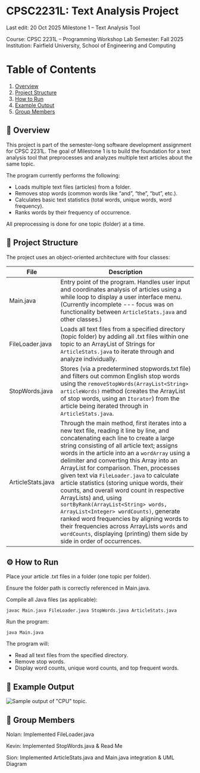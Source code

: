 # CPSC2231L: Text Analysis Project

Last edit: 20 Oct 2025
Milestone 1 – Text Analysis Tool

Course: CPSC 2231L – Programming Workshop Lab
Semester: Fall 2025
Institution: Fairfield University, School of Engineering and Computing

# Table of Contents
1. [Overview](https://github.com/sionyap/CPSC2231L-2025-S02-G1#overview)
2. [Project Structure](https://github.com/sionyap/CPSC2231L-2025-S02-G1#project-structure)
3. [How to Run](https://github.com/sionyap/CPSC2231L-2025-S02-G1#how-to-run)
4. [Example Output](https://github.com/sionyap/CPSC2231L-2025-S02-G1#example-output)
5. [Group Members](https://github.com/sionyap/CPSC2231L-2025-S02-G1#group-members)

## 📘 Overview

This project is part of the semester-long software development assignment for CPSC 2231L.
The goal of Milestone 1 is to build the foundation for a text analysis tool that preprocesses and analyzes multiple text articles about the same topic.

The program currently performs the following:

- Loads multiple text files (articles) from a folder.
- Removes stop words (common words like “and”, “the”, “but”, etc.).
- Calculates basic text statistics (total words, unique words, word frequency).
- Ranks words by their frequency of occurrence.

All preprocessing is done for one topic (folder) at a time.

## 🧱 Project Structure

The project uses an object-oriented architecture with four classes:

| File	| Description |
|-------|-------------|
| Main.java	| Entry point of the program. Handles user input and coordinates analysis of articles using a while loop to display a user interface menu. (Currently incomplete --- focus was on functionality between `ArticleStats.java` and other classes.) |
| FileLoader.java	| Loads all text files from a specified directory (topic folder) by adding all .txt files within one topic to an ArrayList of Strings for `ArticleStats.java` to iterate through and analyze individually. |
| StopWords.java	| Stores (via a predetermined stopwords.txt file) and filters out common English stop words using the `removeStopWords(ArrayList<String> articleWords)` method (creates the ArrayList of stop words, using an `Itorator`) from the article being iterated through in `ArticleStats.java`. |
| ArticleStats.java |	Through the main method, first iterates into a new text file, reading it line by line, and concatenating each line to create a large string consisting of all article text; assigns words in the article into an a `wordArray` using a delimiter and converting this Array into an ArrayList for comparison. Then, processes given text via `FileLoader.java` to calculate article statistics (storing unique words, their counts, and overall word count in respective ArrayLists) and, using `sortByRank(ArrayList<String> words, ArrayList<Integer> wordCounts)`, generate ranked word frequencies by aligning words to their frequencies across ArrayLists `words` and `wordCounts`, displaying (printing) them side by side in order of occurrences. |

## ⚙️ How to Run

Place your article .txt files in a folder (one topic per folder).

Ensure the folder path is correctly referenced in Main.java.

Compile all Java files (as applicable):

```javac Main.java FileLoader.java StopWords.java ArticleStats.java```

Run the program:

```java Main.java```

The program will:
- Read all text files from the specified directory.
- Remove stop words.
- Display word counts, unique word counts, and top frequent words.

## 🧮 Example Output
![Sample output of "CPU" topic.](/assets/Milestone1_sample.png)

## 👥 Group Members

Nolan: Implemented FileLoader.java

Kevin: Implemented StopWords.java & Read Me

Sion: Implemented ArticleStats.java and Main.java integration & UML Diagram
